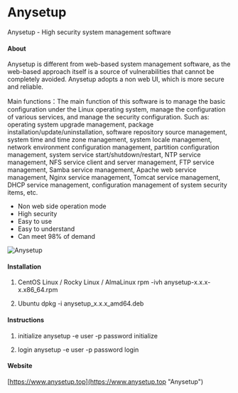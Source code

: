 # Anysetup

Anysetup - High security system management software

#### About

Anysetup is different from web-based system management software, as the web-based approach itself is a source of vulnerabilities that cannot be completely avoided. Anysetup adopts a non web UI, which is more secure and reliable.

Main functions：The main function of this software is to manage the basic configuration under the Linux operating system, manage the configuration of various services, and manage the security configuration. Such as: operating system upgrade management, package installation/update/uninstallation, software repository source management, system time and time zone management, system locale management, network environment configuration management, partition configuration management, system service start/shutdown/restart, NTP service management, NFS service client and server management, FTP service management, Samba service management, Apache web service management, Nginx service management, Tomcat service management, DHCP service management, configuration management of system security items, etc.

 - Non web side operation mode
 - High security
 - Easy to use
 - Easy to understand
 - Can meet 98% of demand

![Anysetup](https://www.anysetup.top/images/section-image-1.png "Anysetup")

#### Installation

1. CentOS Linux / Rocky Linux / AlmaLinux
rpm -ivh anysetup-x.x.x-x.x86_64.rpm

1. Ubuntu
dpkg -i anysetup_x.x.x_amd64.deb

#### Instructions

1. initialize
anysetup -e user -p password initialize

1. login
anysetup -e user -p password login

#### Website

[https://www.anysetup.top](https://www.anysetup.top "Anysetup")


